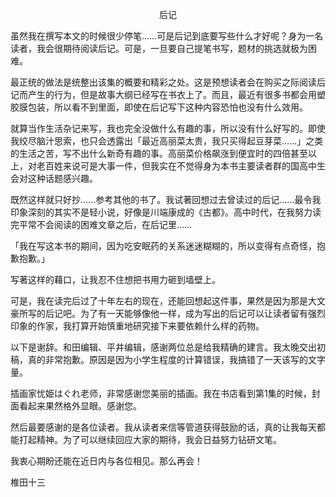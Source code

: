 <p align="center">后记</p>

虽然我在撰写本文的时候很少停笔……可是后记到底要写些什么才好呢？身为一名读者，我会很期待阅读后记。可是，一旦要自己提笔书写，题材的挑选就极为困难。

最正统的做法是统整出该集的概要和精彩之处。这是预想读者会在购买之际阅读后记而产生的行为，但是故事大纲已经写在书衣上了。而且，最近有很多书都会用塑胶膜包装，所以看不到里面，即使在后记写下这种内容恐怕也没有什么效用。

就算当作生活杂记来写，我也完全没做什么有趣的事，所以没有什么好写的。即使我绞尽脑汁思索，也只会透露出「最近高丽菜太贵，我只买得起豆芽菜……」之类的生活之苦，写不出什么新奇有趣的事。高丽菜价格飙涨到便宜时的四倍甚至以上，对老百姓来说可是大事一件，但我实在不觉得身为本书主要读者群的国高中生会对这种话题感兴趣。

既然这样就只好抄……参考其他的书了。我试著回想过去曾读过的后记……最令我印象深刻的其实不是轻小说，好像是川端康成的《古都》。高中时代，在我努力读完平常不会阅读的困难文章之后，在后记里……

「我在写这本书的期间，因为吃安眠药的关系迷迷糊糊的，所以变得有点奇怪，抱歉抱歉。」

写著这样的藉口，让我忍不住想把书用力砸到墙壁上。

可是，我在读完后过了十年左右的现在，还能回想起这件事，果然是因为那是大文豪所写的后记吧。为了有一天能够像他一样，成为写出的后记可以让读者留有强烈印象的作家，我打算开始慎重地研究接下来要依赖什么样的药物。

以下是谢辞。和田编辑、平井编辑，感谢两位总是给我精确的建言。我太晚交出初稿，真的非常抱歉。原因是因为小学生程度的计算错误，我搞错了一天该写的文字量。

插画家忧姫はぐれ老师，非常感谢您美丽的插画。我在书店看到第1集的时候，封面看起来果然格外显眼。感谢您。

然后最要感谢的是各位读者。我从读者来信等管道获得鼓励的话，真的让我每天都能打起精神。为了可以继续回应大家的期待，我会日益努力钻研文笔。

我衷心期盼还能在近日内与各位相见。那么再会！

椎田十三

